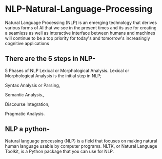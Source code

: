 # NLP-Natural-Language-Processing

Natural Language Processing (NLP) is an emerging technology that derives various forms of AI that we see in the present times and its use for creating a seamless as well as interactive interface between humans and machines will continue to be a top priority for today's and tomorrow's increasingly cognitive applications
## There are the 5 steps in NLP-
5 Phases of NLP
Lexical or Morphological Analysis. Lexical or Morphological Analysis is the initial step in NLP;

Syntax Analysis or Parsing,

Semantic Analysis.,

Discourse Integration,

Pragmatic Analysis.

## NLP a python-
Natural language processing (NLP) is a field that focuses on making natural human language usable by computer programs. NLTK, or Natural Language Toolkit, is a Python package that you can use for NLP.
